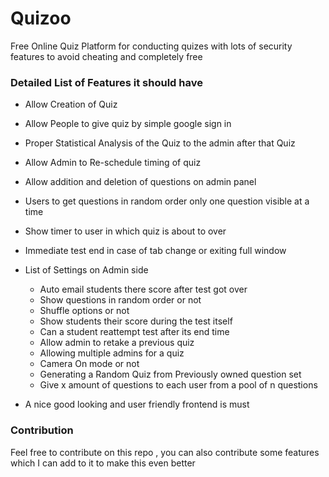 # Quizoo
Free Online Quiz Platform for conducting quizes with lots of security features to avoid cheating and completely free

### Detailed List of Features it should have 
* Allow Creation of Quiz
* Allow People to give quiz by simple google sign in
* Proper Statistical Analysis of the Quiz to the admin after that Quiz
* Allow Admin to Re-schedule timing of quiz
* Allow addition and deletion of questions on admin panel
* Users to get questions in random order only one question visible at a time
* Show timer to user in which quiz is about to over
* Immediate test end in case of tab change or exiting full window
* List of Settings on Admin side
  * Auto email students there score after test got over
  * Show questions in random order or not
  * Shuffle options or not
  * Show students their score during the test itself
  * Can a student reattempt test after its end time
  * Allow admin to retake a previous quiz
  * Allowing multiple admins for a quiz
  * Camera On mode or not
  * Generating a Random Quiz from Previously owned question set 
  * Give x amount of questions to each user from a pool of n questions

 * A nice good looking and user friendly frontend is must
 



### Contribution
Feel free to contribute on this repo , you can also contribute some features which I can add to it to make this even better
